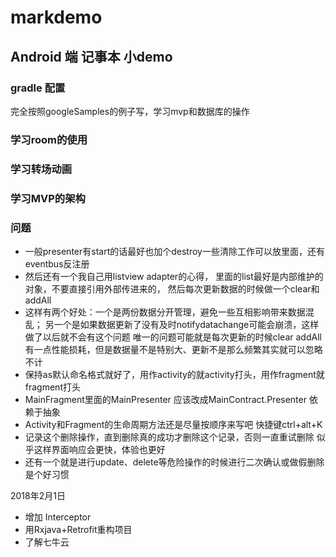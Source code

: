 # markdemo

## Android 端 记事本 小demo

### gradle 配置

完全按照googleSamples的例子写，学习mvp和数据库的操作

### 学习room的使用
### 学习转场动画
### 学习MVP的架构


### 问题

- 一般presenter有start的话最好也加个destroy一些清除工作可以放里面，还有eventbus反注册
- 然后还有一个我自己用listview adapter的心得，
  里面的list<data>最好是内部维护的对象，不要直接引用外部传进来的，
  然后每次更新数据的时候做一个clear和addAll
- 这样有两个好处：一个是两份数据分开管理，避免一些互相影响带来数据混乱；
  另一个是如果数据更新了没有及时notifydatachange可能会崩溃，这样做了以后就不会有这个问题
  唯一的问题可能就是每次更新的时候clear addAll有一点性能损耗，但是数据量不是特别大、更新不是那么频繁其实就可以忽略不计
- 保持as默认命名格式就好了，用作activity的就activity打头，用作fragment就fragment打头
- MainFragment里面的MainPresenter
应该改成MainContract.Presenter
依赖于抽象
- Activity和Fragment的生命周期方法还是尽量按顺序来写吧   快捷键ctrl+alt+K
- 记录这个删除操作，直到删除真的成功才删除这个记录，否则一直重试删除
  似乎这样界面响应会更快，体验也更好
- 还有一个就是进行update、delete等危险操作的时候进行二次确认或做假删除是个好习惯




2018年2月1日

- 增加 Interceptor
- 用Rxjava+Retrofit重构项目
- 了解七牛云
